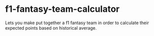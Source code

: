 # f1-fantasy-team-calculator
Lets you make put together a f1 fantasy team in order to calculate their expected points based on historical average.
